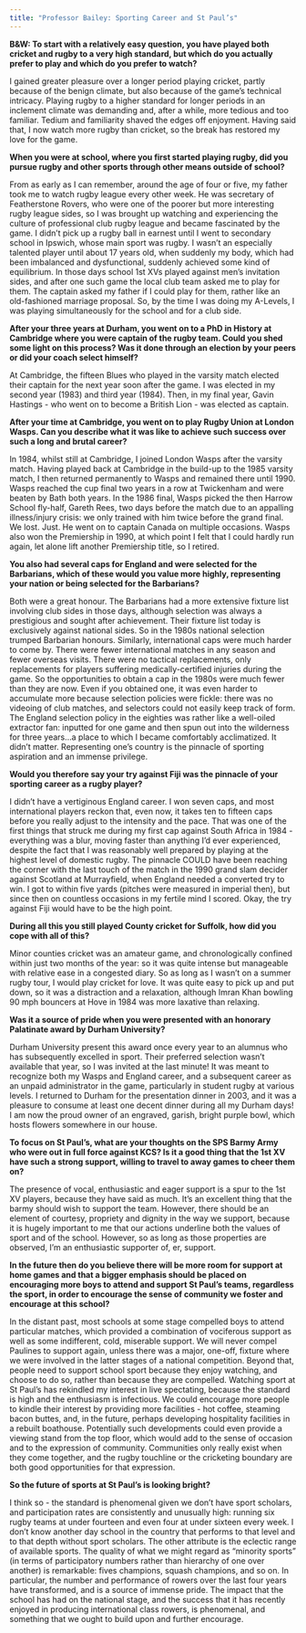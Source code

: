 ```yaml
---
title: "Professor Bailey: Sporting Career and St Paul’s"
---
```


__B&W: To start with a relatively easy question, you have played both cricket and rugby to a very high standard, but which do you actually prefer to play and which do you prefer to watch?__

I gained greater pleasure over a longer period playing cricket, partly because of the benign climate, but also because of the game’s technical intricacy.  Playing rugby to a higher standard for longer periods in an inclement climate was demanding and, after a while, more tedious and too familiar.  Tedium and familiarity shaved the edges off enjoyment.  Having said that, I now watch more rugby than cricket, so the break has restored my love for the game.

__When you were at school, where you first started playing rugby, did you pursue rugby and other sports through other means outside of school?__

From as early as I can remember, around the age of four or five, my father took me to watch rugby league every other week.  He was secretary of Featherstone Rovers, who were one of the poorer but more interesting rugby league sides, so I was brought up watching and experiencing the culture of professional club rugby league and became fascinated by the game.  I didn’t pick up a rugby ball in earnest until I went to secondary school in Ipswich, whose main sport was rugby.  I wasn’t an especially talented player until about 17 years old, when suddenly my body, which had been imbalanced and dysfunctional, suddenly achieved some kind of equilibrium.  In those days school 1st XVs played against men’s invitation sides, and after one such game the local club team asked me to play for them.  The captain asked my father if I could play for them, rather like an old-fashioned marriage proposal.  So, by the time I was doing my A-Levels, I was playing simultaneously for the school and for a club side.

__After your three years at Durham, you went on to a PhD in History at Cambridge where you were captain of the rugby team.  Could you shed some light on this process? Was it done through an election by your peers or did your coach select himself?__

At Cambridge, the fifteen Blues who played in the varsity match elected their captain for the next year soon after the game. I was elected in my second year (1983) and third year (1984).  Then, in my final year, Gavin Hastings - who went on to become a British Lion - was elected as captain.

__After your time at Cambridge, you went on to play Rugby Union at London Wasps.  Can you describe what it was like to achieve such success over such a long and brutal career?__

In 1984, whilst still at Cambridge, I joined London Wasps after the varsity match.  Having played back at Cambridge in the build-up to the 1985 varsity match, I then returned permanently to Wasps and remained there until 1990.  Wasps reached the cup final two years in a row at Twickenham and were beaten by Bath both years.  In the 1986 final, Wasps picked the then Harrow School fly-half, Gareth Rees, two days before the match due to an appalling illness/injury crisis: we only trained with him twice before the grand final.  We lost.  Just.  He went on to captain Canada on multiple occasions.  Wasps also won the Premiership in 1990, at which point I felt that I could hardly run again, let alone lift another Premiership title, so I retired.

__You also had several caps for England and were selected for the Barbarians, which of these would you value more highly, representing your nation or being selected for the Barbarians?__

Both were a great honour.  The Barbarians had a more extensive fixture list involving club sides in those days, although selection was always a prestigious and sought after achievement.  Their fixture list today is exclusively against national sides.  So in the 1980s national selection trumped Barbarian honours.  Similarly, international caps were much harder to come by.  There were fewer international matches in any season and fewer overseas visits.  There were no tactical replacements, only replacements for players suffering medically-certified injuries during the game.  So the opportunities to obtain a cap in the 1980s were much fewer than they are now.  Even if you obtained one, it was even harder to accumulate more because selection policies were fickle: there was no videoing of club matches, and selectors could not easily keep track of form.  The England selection policy in the eighties was rather like a well-oiled extractor fan: inputted for one game and then spun out into the wilderness for three years…a place to which I became comfortably acclimatized.  It didn’t matter.  Representing one’s country is the pinnacle of sporting aspiration and an immense privilege.

__Would you therefore say your try against Fiji was the pinnacle of your sporting career as a rugby player?__

I didn’t have a vertiginous England career.  I won seven caps, and most international players reckon that, even now, it takes ten to fifteen caps before you really adjust to the intensity and the pace.  That was one of the first things that struck me during my first cap against South Africa in 1984 - everything was a blur, moving faster than anything I’d ever experienced, despite the fact that I was reasonably well prepared by playing at the highest level of domestic rugby.  The pinnacle COULD have been reaching the corner with the last touch of the match in the 1990 grand slam decider against Scotland at Murrayfield, when England needed a converted try to win.  I got to within five yards (pitches were measured in imperial then), but since then on countless occasions in my fertile mind I scored.  Okay, the try against Fiji would have to be the high point.

__During all this you still played County cricket for Suffolk, how did you cope with all of this?__

Minor counties cricket was an amateur game, and chronologically confined within just two months of the year: so it was quite intense but manageable with relative ease in a congested diary.  So as long as I wasn’t on a summer rugby tour, I would play cricket for love.  It was quite easy to pick up and put down, so it was a distraction and a relaxation, although Imran Khan bowling 90 mph bouncers at Hove in 1984 was more laxative than relaxing.

__Was it a source of pride when you were presented with an honorary Palatinate award by Durham University?__

Durham University present this award once every year to an alumnus who has subsequently excelled in sport.  Their preferred selection wasn’t available that year, so I was invited at the last minute!  It was meant to recognize both my Wasps and England career, and a subsequent career as an unpaid administrator in the game, particularly in student rugby at various levels.  I returned to Durham for the presentation dinner in 2003, and it was a pleasure to consume at least one decent dinner during all my Durham days!  I am now the proud owner of an engraved, garish, bright purple bowl, which hosts flowers somewhere in our house.

__To focus on St Paul’s, what are your thoughts on the SPS Barmy Army who were out in full force against KCS? Is it a good thing that the 1st XV have such a strong support, willing to travel to away games to cheer them on?__

The presence of vocal, enthusiastic and eager support is a spur to the 1st XV players, because they have said as much.  It’s an excellent thing that the barmy should wish to support the team.  However, there should be an element of courtesy, propriety and dignity in the way we support, because it is hugely important to me that our actions underline both the values of sport and of the school.  However, so as long as those properties are observed, I’m an enthusiastic supporter of, er, support.

__In the future then do you believe there will be more room for support at home games and that a bigger emphasis should be placed on encouraging more boys to attend and support St Paul’s teams, regardless the sport, in order to encourage the sense of community we foster and encourage at this school?__

In the distant past, most schools at some stage compelled boys to attend particular matches, which provided a combination of vociferous support as well as some indifferent, cold, miserable support.  We will never compel Paulines to support again, unless there was a major, one-off, fixture where we were involved in the latter stages of a national competition.  Beyond that, people need to support school sport because they enjoy watching, and choose to do so, rather than because they are compelled.  Watching sport at St Paul’s has rekindled my interest in live spectating, because the standard is high and the enthusiasm is infectious.  We could encourage more people to kindle their interest by providing more facilities - hot coffee, steaming bacon buttes, and, in the future, perhaps developing hospitality facilities in a rebuilt boathouse.  Potentially such developments could even provide a viewing stand from the top floor, which would add to the sense of occasion and to the expression of community.  Communities only really exist when they come together, and the rugby touchline or the cricketing boundary are both good opportunities for that expression.

__So the future of sports at St Paul’s is looking bright?__

I think so - the standard is phenomenal given we don’t have sport scholars, and participation rates are consistently and unusually high: running six rugby teams at under fourteen and even four at under sixteen every week.  I don’t know another day school in the country that performs to that level and to that depth without sport scholars.  The other attribute is the eclectic range of available sports.  The quality of what we might regard as “minority sports” (in terms of participatory numbers rather than hierarchy of one over another) is remarkable: fives champions, squash champions, and so on.  In particular, the number and performance of rowers over the last four years have transformed, and is a source of immense pride.  The impact that the school has had on the national stage, and the success that it has recently enjoyed in producing international class rowers, is phenomenal, and something that we ought to build upon and further encourage.

